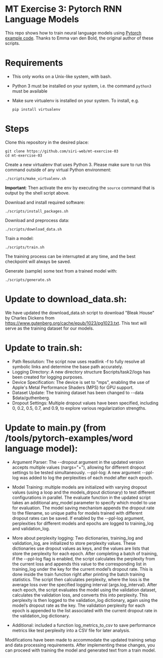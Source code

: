 # MT Exercise 3: Pytorch RNN Language Models

This repo shows how to train neural language models using [Pytorch example code](https://github.com/pytorch/examples/tree/master/word_language_model). Thanks to Emma van den Bold, the original author of these scripts. 

# Requirements

- This only works on a Unix-like system, with bash.
- Python 3 must be installed on your system, i.e. the command `python3` must be available
- Make sure virtualenv is installed on your system. To install, e.g.

    `pip install virtualenv`

# Steps

Clone this repository in the desired place:

    git clone https://github.com/siri-web/mt-exercise-03
    cd mt-exercise-03

Create a new virtualenv that uses Python 3. Please make sure to run this command outside of any virtual Python environment:

    ./scripts/make_virtualenv.sh

**Important**: Then activate the env by executing the `source` command that is output by the shell script above.

Download and install required software:

    ./scripts/install_packages.sh

Download and preprocess data:

    ./scripts/download_data.sh

Train a model:

    ./scripts/train.sh

The training process can be interrupted at any time, and the best checkpoint will always be saved.

Generate (sample) some text from a trained model with:

    ./scripts/generate.sh


# Update to download_data.sh:

We have updated the download_data.sh script to download "Bleak House" by Charles Dickens from https://www.gutenberg.org/cache/epub/1023/pg1023.txt.
This text will serve as the training dataset for our models.

# Update to train.sh:

- Path Resolution: The script now uses readlink -f to fully resolve all symbolic links and determine the base path accurately.
- Logging Directory: A new directory structure $scripts/task2/logs has been created for logging purposes.
- Device Specification: The device is set to "mps", enabling the use of Apple's Metal Performance Shaders (MPS) for GPU support.
- Dataset Update: The training dataset has been changed to --data $data/guthenberg.
- Dropout Settings: Multiple dropout values have been specified, including 0, 0.2, 0.5, 0.7, and 0.9, to explore various regularization strengths.


# Update to main.py (from /tools/pytorch-examples/word language model):

- Argument Parser: The --dropout argument in the updated version accepts multiple values (nargs="+"), allowing for different dropout settings to be tested simultaneously.
--ppl-log: A new argument --ppl-log was added to log the perplexities of each model after each epoch.

- Model Training: multiple models are initialized with varying dropout values (using a loop and the models_drpout dictionary) to test different configurations in parallel.
The evaluate function in the updated script takes an additional any_model parameter to specify which model to use for evaluation.
The model saving mechanism appends the dropout rate to the filename, so unique paths for models trained with different dropout rates can be saved.
If enabled by the --ppl-log argument, perplexities for different models and epochs are logged to training_log and validation_log.

- More about perplexity logging: Two dictionaries, training_log and validation_log, are initialized to store perplexity values. 
These dictionaries use dropout values as keys, and the values are lists that store the perplexity for each epoch.
After completing a batch of training, if the --ppl-log flag is enabled, the script calculates the perplexity from the current loss 
and appends this value to the corresponding list in training_log under the key for the current model’s dropout rate. 
This is done inside the train function right after printing the batch training statistics.
The script then calculates perplexity, where the loss is the average loss over the specified logging interval (args.log_interval).
After each epoch, the script evaluates the model using the validation dataset, calculates the validation loss, and converts this into perplexity. 
This perplexity is then logged to the validation_log dictionary, again using the model’s dropout rate as the key.
The validation perplexity for each epoch is appended to the list associated with the current dropout rate in the validation_log dictionary.

- Additional: included a function log_metrics_to_csv to save performance metrics like test perplexity into a CSV file for later analysis.

Modifications have been made to accommodate the updated training setup and data processing requirements.
After implementing these changes, you can proceed with training the model and generated text from a train model.




